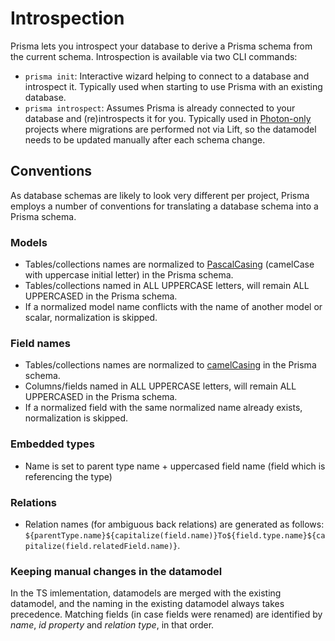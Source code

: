 # Introspection

Prisma lets you introspect your database to derive a Prisma schema from the current schema. Introspection is available via two CLI commands:

- `prisma init`: Interactive wizard helping to connect to a database and introspect it. Typically used when starting to use Prisma with an existing database.
- `prisma introspect`: Assumes Prisma is already connected to your database and (re)introspects it for you. Typically used in [Photon-only](./photon/use-only-photon.md) projects where migrations are performed not via Lift, so the datamodel needs to be updated manually after each schema change.

## Conventions

As database schemas are likely to look very different per project, Prisma employs a number of conventions for translating a database schema into a Prisma schema.

### Models

- Tables/collections names are normalized to [PascalCasing](http://wiki.c2.com/?PascalCase) (camelCase with uppercase initial letter) in the Prisma schema.
- Tables/collections named in ALL UPPERCASE letters, will remain ALL UPPERCASED in the Prisma schema.
- If a normalized model name conflicts with the name of another model or scalar, normalization is skipped.

### Field names

- Tables/collections names are normalized to [camelCasing](http://wiki.c2.com/?CamelCase) in the Prisma schema.
- Columns/fields named in ALL UPPERCASE letters, will remain ALL UPPERCASED in the Prisma schema.
- If a normalized field with the same normalized name already exists, normalization is skipped.

### Embedded types

- Name is set to parent type name + uppercased field name (field which is referencing the type)

### Relations

- Relation names (for ambiguous back relations) are generated as follows: `${parentType.name}${capitalize(field.name)}To${field.type.name}${capitalize(field.relatedField.name)}`.

### Keeping manual changes in the datamodel

In the TS imlementation, datamodels are merged with the existing datamodel, and the naming in the existing datamodel always takes precedence. Matching fields (in case fields were renamed) are identified by _name_, _id property_ and _relation type_, in that order.